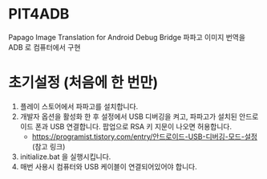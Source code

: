# PIT4ADB

Papago Image Translation for Android Debug Bridge
파파고 이미지 번역을 ADB 로 컴퓨터에서 구현


# 초기설정 (처음에 한 번만)

1. 플레이 스토어에서 파파고를 설치합니다.
2. 개발자 옵션을 활성화 한 후 설정에서 USB 디버깅을 켜고, 파파고가 설치된 안드로이드 폰과 USB 연결합니다. 팝업으로 RSA 키 지문이 나오면 허용합니다.
    - https://programist.tistory.com/entry/안드로이드-USB-디버깅-모드-설정 (참고 링크)
3. initialize.bat 을 실행시킵니다.
4. 매번 사용시 컴퓨터와 USB 케이블이 연결되어있어야 합니다.


